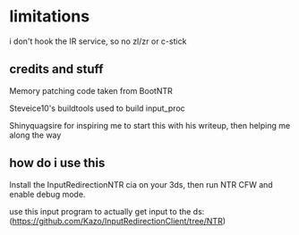 # limitations
i don't hook the IR service, so no zl/zr or c-stick

## credits and stuff
Memory patching code taken from BootNTR

Steveice10's buildtools used to build input_proc

Shinyquagsire for inspiring me to start this with his writeup, then helping me along the way

## how do i use this
Install the InputRedirectionNTR cia on your 3ds, then run NTR CFW and enable debug mode.

use this input program to actually get input to the ds:
(https://github.com/Kazo/InputRedirectionClient/tree/NTR)
